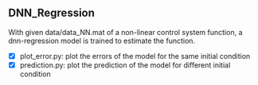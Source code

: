 ## DNN_Regression

With given data/data_NN.mat of a non-linear control system function, a dnn-regression model is trained to estimate the function.

- [x] plot_error.py: plot the errors of the model for the same initial condition
- [x] prediction.py: plot the prediction of the model for different initial condition
